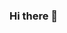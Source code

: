 ### Hi there 👋

<!--
**MoonSangWon/MoonSangWon** is a ✨ _special_ ✨ repository because its `README.md` (this file) appears on your GitHub profile.
<img src="https://img.shields.io/badge/Python-3766AB?style=flat-square&logo=Python&logoColor=white"/></a>&nbsp 
![Anurag's GitHub stats](https://github-readme-stats.vercel.app/api?username="MoonSangWon"&show_icons=true&theme=radical)
